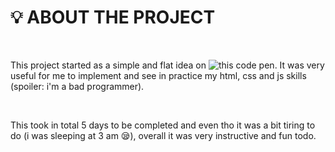 # :bulb: ABOUT THE PROJECT

<br />

This project started as a simple and flat idea on ![this code pen]('https://codepen.io/amateratsoo/pen/mdXQwaE'). It was very useful for me to implement and see in practice my html, css and js skills (spoiler: i'm a bad programmer).

<br />

This took in total 5 days to be completed and even tho it was a bit tiring to do (i was sleeping at 3 am 😪), overall it was very instructive and fun todo.
